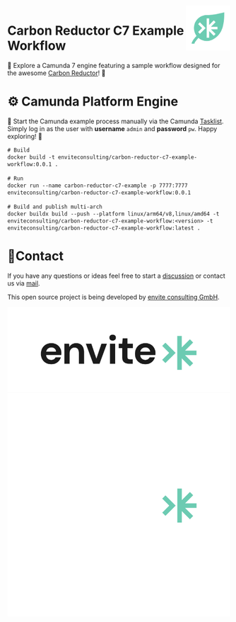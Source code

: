 <img align="right" width="100" src="./assets/logo-listing.svg">

# Carbon Reductor C7 Example Workflow <!-- omit in toc -->

🚀 Explore a Camunda 7 engine featuring a sample workflow designed for the awesome 
[Carbon Reductor](https://github.com/envite-consulting/camunda-carbon-reductor)! 🌱

# ⚙️ Camunda Platform Engine  

🚀 Start the Camunda example process manually via the Camunda [Tasklist](http://localhost:7777/camunda/app/tasklist/). 
Simply log in as the user with **username** `admin` and **password** `pw`. Happy exploring! 🌟

```shell
# Build
docker build -t enviteconsulting/carbon-reductor-c7-example-workflow:0.0.1 .

# Run
docker run --name carbon-reductor-c7-example -p 7777:7777 enviteconsulting/carbon-reductor-c7-example-workflow:0.0.1

# Build and publish multi-arch
docker buildx build --push --platform linux/arm64/v8,linux/amd64 -t enviteconsulting/carbon-reductor-c7-example-workflow:<version> -t enviteconsulting/carbon-reductor-c7-example-workflow:latest .
```

# 📨Contact

If you have any questions or ideas feel free to start a [discussion](https://github.com/envite-consulting/carbonaware-process-automation/discussions) or contact us via [mail](mailto:carbon-reductor@envite.de).

This open source project is being developed by [envite consulting GmbH](https://envite.de).

![envite consulting GmbH](assets/envite-black.png#gh-light-mode-only)
![envite consulting GmbH](assets/envite-white.png#gh-dark-mode-only)
